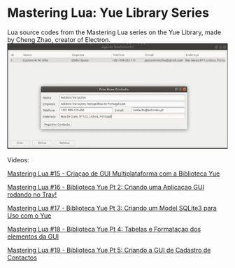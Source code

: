 # Mastering Lua: Yue Library Series
Lua source codes from the Mastering Lua series on the Yue Library, made by Cheng Zhao, creator of Electron.
![Yue Library in action!](https://github.com/gustavohmsilva/Mastering_Lua-YueLib/raw/master/yuelib.PNG)

Videos:

[Mastering Lua #15 - Criaçao de GUI Multiplataforma com a Biblioteca Yue](https://www.youtube.com/watch?v=Rn6Sqsuygq0)   

[Mastering Lua #16 - Biblioteca Yue Pt 2: Criando uma Aplicaçao GUI rodando no Tray!](https://www.youtube.com/watch?v=5S-JoFdLGRI)

[Mastering Lua #17 - Biblioteca Yue Pt 3: Criando um Model SQLite3 para Uso com o Yue](https://www.youtube.com/watch?v=9qYuWigJ06U)

[Mastering Lua #18 - Biblioteca Yue Pt 4: Tabelas e Formataçao dos elementos da GUI](https://www.youtube.com/watch?v=iItb5TVLQz8)

[Mastering Lua #19 - Biblioteca Yue Pt 5: Criando a GUI de Cadastro de Contactos](https://www.youtube.com/watch?v=xbKD-d0zZzI)
